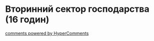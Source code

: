 <div id="hypercomments_widget" class="js-hypercomments-widget invisible"></div>

# Вторинний сектор господарства (16 годин)

<div class="js-hypercomments-container">
<a href="http://hypercomments.com" class="hc-link" title="comments widget">comments powered by HyperComments</a>
</div>
